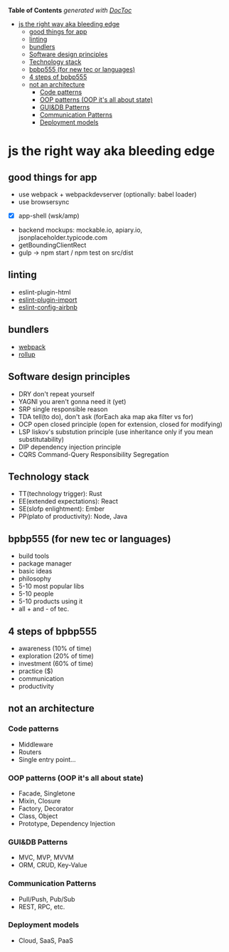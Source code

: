 <!-- START doctoc generated TOC please keep comment here to allow auto update -->
<!-- DON'T EDIT THIS SECTION, INSTEAD RE-RUN doctoc TO UPDATE -->
**Table of Contents**  *generated with [DocToc](https://github.com/thlorenz/doctoc)*

- [js the right way aka bleeding edge](#js-the-right-way-aka-bleeding-edge)
  - [good things for app](#good-things-for-app)
  - [linting](#linting)
  - [bundlers](#bundlers)
  - [Software design principles](#software-design-principles)
  - [Technology stack](#technology-stack)
  - [bpbp555 (for new tec or languages)](#bpbp555-for-new-tec-or-languages)
  - [4 steps of bpbp555](#4-steps-of-bpbp555)
  - [not an architecture](#not-an-architecture)
    - [Code patterns](#code-patterns)
    - [OOP patterns (OOP it's all about state)](#oop-patterns-oop-its-all-about-state)
    - [GUI&DB Patterns](#guidb-patterns)
    - [Communication Patterns](#communication-patterns)
    - [Deployment models](#deployment-models)

<!-- END doctoc generated TOC please keep comment here to allow auto update -->

# js the right way aka bleeding edge

## good things for app

- use webpack + webpackdevserver (optionally: babel loader)
- use browsersync
- [x] app-shell (wsk/amp)
- backend mockups: mockable.io, apiary.io, jsonplaceholder.typicode.com
- getBoundingClientRect
- gulp -> npm start / npm test on src/dist

## linting

- eslint-plugin-html
- [eslint-plugin-import](https://github.com/benmosher/eslint-plugin-import)
- [eslint-config-airbnb](https://www.npmjs.com/package/eslint-config-airbnb)

## bundlers

- [webpack](https://webpack.js.org/)
- [rollup](https://rollupjs.org)

## Software design principles

- DRY don't repeat yourself
- YAGNI you aren't gonna need it (yet)
- SRP single responsible reason
- TDA tell(to do), don't ask (forEach aka map aka filter vs for)
- OCP open closed principle (open for extension, closed for modifying)
- LSP liskov's substution principle (use inheritance only if you mean substitutability)
- DIP dependency injection principle
- CQRS Command-Query Responsibility Segregation

## Technology stack

- TT(technology trigger): Rust
- EE(extended expectations): React
- SE(slofp enlightment): Ember
- PP(plato of productivity): Node, Java

## bpbp555 (for new tec or languages)

- build tools
- package manager
- basic ideas
- philosophy
- 5-10 most popular libs
- 5-10 people
- 5-10 products using it
- all + and - of tec.

## 4 steps of bpbp555

- awareness (10% of time)
- exploration (20% of time)
- investment (60% of time)
- practice ($)
- communication
- productivity

## not an architecture

### Code patterns

- Middleware
- Routers
- Single entry point...

### OOP patterns (OOP it's all about state)

- Facade, Singletone
- Mixin, Closure
- Factory, Decorator
- Class, Object
- Prototype, Dependency Injection

### GUI&DB Patterns

- MVC, MVP, MVVM
- ORM, CRUD, Key-Value

### Communication Patterns

- Pull/Push, Pub/Sub
- REST, RPC, etc.

### Deployment models

- Cloud, SaaS, PaaS
